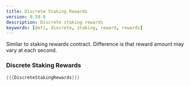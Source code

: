 ```yaml
---
title: Discrete Staking Rewards
version: 0.59.0
description: Discrete staking rewards
keywords: [defi, discrete, staking, reward, rewards]
---
```


Similar to staking rewards contract. Difference is that reward amount may vary at each second.

### Discrete Staking Rewards

```rust
{{{DiscreteStakingRewards}}}
```
